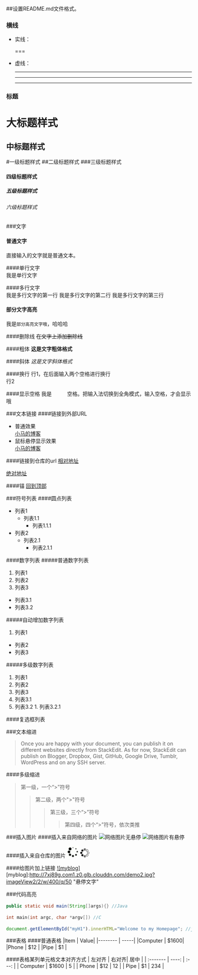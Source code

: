 ##设置README.md文件格式。

### 横线
* 实线：
  
  ===
* 虚线：
  
  ----
  ****
  _____

### 标题
大标题样式
===

中标题样式
----

#一级标题样式
##二级标题样式
###三级标题样式
#### 四级标题样式
##### 五级标题样式
###### 六级标题样式

###文字
#### 普通文字 
直接输入的文字就是普通文本。

####单行文字  
    我是单行文字
 
####多行文字  
    我是多行文字的第一行
    我是多行文字的第二行
    我是多行文字的第三行

#### 部分文字高亮 
我是`部分高亮文字哦`，哈哈哈

####删除线
~~在文字上添加删除线~~

####粗体
**这是文字粗体格式**

####斜体
*这是文字斜体格式*

####换行
行1，在后面输入两个空格进行换行  
行2

####显示空格
我是　　　空格。把输入法切换到全角模式，输入空格，才会显示哦

###文本链接
####链接到外部URL
* 普通效果  
[小马的博客](http://y.dobit.top/)
* 鼠标悬停显示效果  
[小马的博客](http://y.dobit.top/ "悬停显示")  

####链接到仓库的url
[相对地址](../README.md)

[绝对地址](https://github.com/xiaomaer/github_skill/)

####锚
[回到顶部](#)

###符号列表
####圆点列表
* 列表1
  * 列表1.1
    * 列表1.1.1
* 列表2
  * 列表2.1
    * 列表2.1.1

####数字列表
#####普通数字列表
1. 列表1
2. 列表2
3. 列表3
  * 列表3.1
  * 列表3.2

#####自动增加数字列表
1. 列表1
* 列表2
* 列表3

#####多级数字列表
1. 列表1
2. 列表2
3. 列表3
  1. 列表3.1
  2. 列表3.2
    1. 列表3.2.1

####复选框列表

###文本缩进
>Once you are happy with your document, you can publish it on different websites directly from StackEdit. As for now, StackEdit can publish on Blogger, Dropbox, Gist, GitHub, Google Drive, Tumblr, WordPress and on any SSH server.

####多级缩进
>第一级，一个“>”符号
>>第二级，两个">"符号
>>> 第三级，三个“>”符号
>>>> 第四级，四个“>”符号，依次类推 

###插入图片
####插入来自网络的图片
![网络图片无悬停](http://7xj89g.com1.z0.glb.clouddn.com/demo3.jpg?imageView2/2/w/400/q/50)
![网络图片有悬停](http://7xj89g.com1.z0.glb.clouddn.com/demo2.jpg?imageView2/2/w/400/q/50 "我是悬停信息")

####插入来自仓库的图片
![来自仓库的图片绝对地址](https://github.com/xiaomaer/github_skill/blob/master/1.gif "绝对地址显示")
![来自仓库的图片相对地址](../2.gif "相对地址显示")

####给图片加上链接
[![myblog]](http://y.dobit.top/)  
[myblog]:http://7xj89g.com1.z0.glb.clouddn.com/demo2.jpg?imageView2/2/w/400/q/50 "悬停文字"  

###代码高亮
```java
public static void main(String[]args){} //Java
```
```c
int main(int argc, char *argv[]) //C
```
```javascript
document.getElementById("myH1").innerHTML="Welcome to my Homepage"; //javascipt
```

###表格
####普通表格
|Item     | Value|
|-------- | -----|
|Computer | $1600|
|Phone    | $12  |
|Pipe     | $1   |

####表格某列单元格文本对齐方式
| 左对齐   | 右对齐| 居中  |
| :------- | ----: | :---: |
| Computer | $1600 |  5    |
| Phone    | $12   |  12   |
| Pipe     | $1    |  234  |
